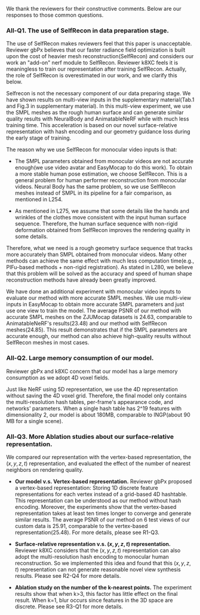 We thank the reviewers for their constructive comments. Below are our responses to those common questions.

### **All-Q1. The use of SelfRecon in data preparation stage.**
The use of SelfRecon makes reviewers feel that this paper is unacceptable. Reviewer gbPx believes that our faster radiance field optimization is built upon the cost of heavier mesh reconstruction(SelfRecon) and considers our work an "add-on" nerf module to SelfRecon. Reviewer k8XC feels it is meaningless to train our representation after training SelfRecon. Actually, the role of SelfRecon is overestimated in our work, and we clarify this below.

Selfrecon is not the necessary component of our data preparing stage. We have shown results on multi-view inputs in the supplementary material(Tab.1 and Fig.3 in supplementary material). In this multi-view experiment, we use the SMPL meshes as the rough human surface and can generate similar quality results with NeuralBody and AnimatableNeRF while with much less training time. This acceleration is based on our novel surface-relative representation with hash encoding and our geometry guidance loss during the early stage of training.

The reason why we use SelfRecon for monocular video inputs is that: 

- The SMPL parameters obtained from monocular videos are not accurate enough(we use video avatar and EasyMocap to do this work). To obtain a more stable human pose estimation, we choose SelfRecon. This is a general problem for human performer reconstruction from monocular videos. Neural Body has the same problem, so we use SelfRecon meshes instead of SMPL in its pipeline for a fair comparison, as mentioned in L254.

- As mentioned in L275, we assume that some details like the hands and wrinkles of the clothes move consistent with the input human surface sequence. Therefore, the human surface sequence with non-rigid deformation obtained from SelfRecon improves the rendering quality in some details.

Therefore, what we need is a rough geometry surface sequence that tracks more accurately than SMPL obtained from monocular videos. Many other methods can achieve the same effect with much less computation time(e.g., PIFu-based methods + non-rigid registration). As stated in L280, we believe that this problem will be solved as the accuracy and speed of human shape reconstruction methods have already been greatly improved.

We have done an additional experiment with monocular video inputs to evaluate our method with more accurate SMPL meshes. We use multi-view inputs in EasyMocap to obtain more accurate SMPL parameters and just use one view to train the model. The average PSNR of our method with accurate SMPL meshes on the ZJUMocap datasets is 24.63, comparable to AnimatableNeRF's results(23.48) and our method with SelfRecon meshes(24.85). This result demonstrates that if the SMPL parameters are accurate enough, our method can also achieve high-quality results without SelfRecon meshes in most cases.

### **All-Q2. Large memory consumption of our model.**
Reviewer gbPx and k8XC concern that our model has a large memory consumption as we adopt 4D voxel fields.

Just like NeRF using 5D representation, we use the 4D representation without saving the 4D voxel grid. Therefore, the final model only contains the multi-resolution hash tables, per-frame's appearance code, and networks' parameters. When a single hash table has 2^19 features with dimensionality 2, our model is about 180MB, comparable to INGP(about 90 MB for a single scene).

### **All-Q3. More Ablation studies about our surface-relative representation.**
We compared our representation with the vertex-based representation, the $(x,y,z,t)$ representation, and evaluated the effect of the number of nearest neighbors on rendering quality.
- **Our model v.s. Vertex-based representation.** 
Reviewer gbPx proposed a vertex-based representation: Storing 1D discrete feature representations for each vertex instead of a grid-based 4D hashtable. This representation can be understood as our method without hash encoding.
Moreover, the experiments show that the vertex-based representation takes at least ten times longer to converge and generate similar results. The average PSNR of our method on 6 test views of our custom data is 25.91, comparable to the vertex-based representation(25.48). For more details, please see R1-Q3.

- **Surface-relative representation v.s. $(x,y,z,t)$ representation.** 
Reviewer k8XC considers that the $(x,y,z,t)$ representation can also adopt the multi-resolution hash encoding to monocular human reconstruction. So we implemented this idea and found that this $(x,y,z,t)$ representation can not generate reasonable novel view synthesis results. Please see R2-Q4 for more details.
- **Ablation study on the number of the k-nearest points.**
 The experiment results show that when k>3, this factor has little effect on the final result. When k=1, blur occurs since features in the 3D space are discrete. Please see R3-Q1 for more details.
